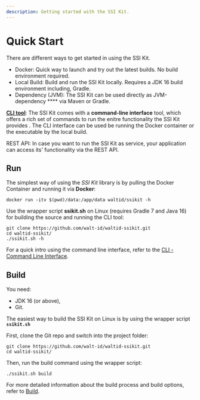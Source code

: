 ```yaml
---
description: Getting started with the SSI Kit.
---
```


# Quick Start

There are different ways to get started in using the SSI Kit.

* Docker: Quick way to launch and try out the latest builds. No build environment required.
* Local Build: Build and run the SSI Kit locally. Requires a JDK 16 build environment including, Gradle.
* Dependency (JVM): The SSI Kit can be used directly as JVM-dependency **** via Maven or Gradle.&#x20;

[**CLI tool**](broken-reference):  The SSI Kit comes with a **command-line interface** tool, which offers a rich set of commands to run the enitre functionality the SSI Kit provides . The CLI interface can be used be running the Docker container or the executable by the local build.

REST API: In case you want to run the SSI Kit as service, your application can access its' functionality via the REST API.

## Run

The simplest way of using the _SSI Kit_ library is by pulling the Docker Container and running it via **Docker**:

```
docker run -itv $(pwd)/data:/app/data waltid/ssikit -h
```

Use the wrapper script **ssikit.sh** on Linux (requires Gradle 7 and Java 16) for building the source and running the CLI tool:

```
git clone https://github.com/walt-id/waltid-ssikit.git
cd waltid-ssikit/
./ssikit.sh -h
```

For a quick intro using the command line interface, refer to the [CLI - Command Line Interface](cli-command-line-interface.md).

## Build

You need:

* JDK 16 (or above),
* Git.

The easiest way to build the SSI Kit on Linux is by using the wrapper script **`ssikit.sh`**

First, clone the Git repo and switch into the project folder:

```
git clone https://github.com/walt-id/waltid-ssikit.git
cd waltid-ssikit/
```

Then, run the build command using the wrapper script:

```
./ssikit.sh build
```

For more detailed information about the build process and build options, refer to [Build](build.md).
